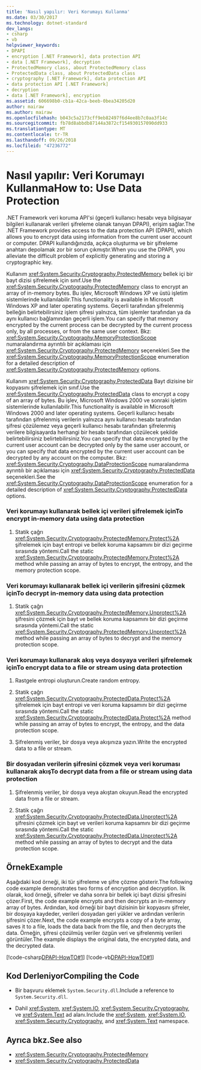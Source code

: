 ```yaml
---
title: 'Nasıl yapılır: Veri Korumayı Kullanma'
ms.date: 03/30/2017
ms.technology: dotnet-standard
dev_langs:
- csharp
- vb
helpviewer_keywords:
- DPAPI
- encryption [.NET Framework], data protection API
- data [.NET Framework], decryption
- ProtectedMemory class, about ProtectedMemory class
- ProtectedData class, about ProtectedData class
- cryptography [.NET Framework], data protection API
- data protection API [.NET Framework]
- decryption
- data [.NET Framework], encryption
ms.assetid: 606698b0-cb1a-42ca-beeb-0bea34205d20
author: mairaw
ms.author: mairaw
ms.openlocfilehash: b043c5a2173cff9eb82497f6d4ee8b7c0aa3f14c
ms.sourcegitcommit: fb78d8abbdb87144a3872cf154930157090dd933
ms.translationtype: MT
ms.contentlocale: tr-TR
ms.lasthandoff: 09/26/2018
ms.locfileid: "47236772"
---
```

# <a name="how-to-use-data-protection"></a><span data-ttu-id="0b191-102">Nasıl yapılır: Veri Korumayı Kullanma</span><span class="sxs-lookup"><span data-stu-id="0b191-102">How to: Use Data Protection</span></span>
<span data-ttu-id="0b191-103">.NET Framework veri koruma API'si (geçerli kullanıcı hesabı veya bilgisayar bilgileri kullanarak verileri şifreleme olanak tanıyan DPAPI), erişim sağlar.</span><span class="sxs-lookup"><span data-stu-id="0b191-103">The .NET Framework provides access to the data protection API (DPAPI), which allows you to encrypt data using information from the current user account or computer.</span></span>  <span data-ttu-id="0b191-104">DPAPI kullandığınızda, açıkça oluşturma ve bir şifreleme anahtarı depolamak zor bir sorun çıkmıştır.</span><span class="sxs-lookup"><span data-stu-id="0b191-104">When you use the DPAPI, you alleviate the difficult problem of explicitly generating and storing a cryptographic key.</span></span>  
  
 <span data-ttu-id="0b191-105">Kullanım <xref:System.Security.Cryptography.ProtectedMemory> bellek içi bir bayt dizisi şifrelemek için sınıf.</span><span class="sxs-lookup"><span data-stu-id="0b191-105">Use the <xref:System.Security.Cryptography.ProtectedMemory> class to encrypt an array of in-memory bytes.</span></span>  <span data-ttu-id="0b191-106">Bu işlev, Microsoft Windows XP ve üstü işletim sistemlerinde kullanılabilir.</span><span class="sxs-lookup"><span data-stu-id="0b191-106">This functionality is available in Microsoft Windows XP and later operating systems.</span></span>  <span data-ttu-id="0b191-107">Geçerli tarafından şifrelenmiş belleğin belirtebilirsiniz işlem şifresi yalnızca, tüm işlemler tarafından ya da aynı kullanıcı bağlamından geçerli işlem.</span><span class="sxs-lookup"><span data-stu-id="0b191-107">You can specify that memory encrypted by the current process can be decrypted by the current process only, by all processes, or from the same user context.</span></span>  <span data-ttu-id="0b191-108">Bkz: <xref:System.Security.Cryptography.MemoryProtectionScope> numaralandırma ayrıntılı bir açıklaması için <xref:System.Security.Cryptography.ProtectedMemory> seçenekleri.</span><span class="sxs-lookup"><span data-stu-id="0b191-108">See the <xref:System.Security.Cryptography.MemoryProtectionScope> enumeration for a detailed description of <xref:System.Security.Cryptography.ProtectedMemory> options.</span></span>  
  
 <span data-ttu-id="0b191-109">Kullanım <xref:System.Security.Cryptography.ProtectedData> Bayt dizisine bir kopyasını şifrelemek için sınıf.</span><span class="sxs-lookup"><span data-stu-id="0b191-109">Use the <xref:System.Security.Cryptography.ProtectedData> class to encrypt a copy of an array of bytes.</span></span> <span data-ttu-id="0b191-110">Bu işlev, Microsoft Windows 2000 ve sonraki işletim sistemlerinde kullanılabilir.</span><span class="sxs-lookup"><span data-stu-id="0b191-110">This functionality is available in Microsoft Windows 2000 and later operating systems.</span></span>  <span data-ttu-id="0b191-111">Geçerli kullanıcı hesabı tarafından şifrelenmiş verilerin yalnızca aynı kullanıcı hesabı tarafından şifresi çözülemez veya geçerli kullanıcı hesabı tarafından şifrelenmiş verilere bilgisayarda herhangi bir hesabı tarafından çözülecek şekilde belirtebilirsiniz belirtebilirsiniz.</span><span class="sxs-lookup"><span data-stu-id="0b191-111">You can specify that data encrypted by the current user account can be decrypted only by the same user account, or you can specify that data encrypted by the current user account can be decrypted by any account on the computer.</span></span>  <span data-ttu-id="0b191-112">Bkz: <xref:System.Security.Cryptography.DataProtectionScope> numaralandırma ayrıntılı bir açıklaması için <xref:System.Security.Cryptography.ProtectedData> seçenekleri.</span><span class="sxs-lookup"><span data-stu-id="0b191-112">See the <xref:System.Security.Cryptography.DataProtectionScope> enumeration for a detailed description of <xref:System.Security.Cryptography.ProtectedData> options.</span></span>  
  
### <a name="to-encrypt-in-memory-data-using-data-protection"></a><span data-ttu-id="0b191-113">Veri korumayı kullanarak bellek içi verileri şifrelemek için</span><span class="sxs-lookup"><span data-stu-id="0b191-113">To encrypt in-memory data using data protection</span></span>  
  
1.  <span data-ttu-id="0b191-114">Statik çağrı <xref:System.Security.Cryptography.ProtectedMemory.Protect%2A> şifrelemek için bayt entropi ve bellek koruma kapsamını bir dizi geçirme sırasında yöntemi.</span><span class="sxs-lookup"><span data-stu-id="0b191-114">Call the static <xref:System.Security.Cryptography.ProtectedMemory.Protect%2A> method while passing an array of bytes to encrypt, the entropy, and the memory protection scope.</span></span>  
  
### <a name="to-decrypt-in-memory-data-using-data-protection"></a><span data-ttu-id="0b191-115">Veri korumayı kullanarak bellek içi verilerin şifresini çözmek için</span><span class="sxs-lookup"><span data-stu-id="0b191-115">To decrypt in-memory data using data protection</span></span>  
  
1.  <span data-ttu-id="0b191-116">Statik çağrı <xref:System.Security.Cryptography.ProtectedMemory.Unprotect%2A> şifresini çözmek için bayt ve bellek koruma kapsamını bir dizi geçirme sırasında yöntemi.</span><span class="sxs-lookup"><span data-stu-id="0b191-116">Call the static <xref:System.Security.Cryptography.ProtectedMemory.Unprotect%2A> method while passing an array of bytes to decrypt and the memory protection scope.</span></span>  
  
### <a name="to-encrypt-data-to-a-file-or-stream-using-data-protection"></a><span data-ttu-id="0b191-117">Veri korumayı kullanarak akış veya dosyaya verileri şifrelemek için</span><span class="sxs-lookup"><span data-stu-id="0b191-117">To encrypt data to a file or stream using data protection</span></span>  
  
1.  <span data-ttu-id="0b191-118">Rastgele entropi oluşturun.</span><span class="sxs-lookup"><span data-stu-id="0b191-118">Create random entropy.</span></span>  
  
2.  <span data-ttu-id="0b191-119">Statik çağrı <xref:System.Security.Cryptography.ProtectedData.Protect%2A> şifrelemek için bayt entropi ve veri koruma kapsamını bir dizi geçirme sırasında yöntemi.</span><span class="sxs-lookup"><span data-stu-id="0b191-119">Call the static <xref:System.Security.Cryptography.ProtectedData.Protect%2A> method while passing an array of bytes to encrypt, the entropy, and the data protection scope.</span></span>  
  
3.  <span data-ttu-id="0b191-120">Şifrelenmiş veriler, bir dosya veya akışınıza yazın.</span><span class="sxs-lookup"><span data-stu-id="0b191-120">Write the encrypted data to a file or stream.</span></span>  
  
### <a name="to-decrypt-data-from-a-file-or-stream-using-data-protection"></a><span data-ttu-id="0b191-121">Bir dosyadan verilerin şifresini çözmek veya veri koruması kullanarak akış</span><span class="sxs-lookup"><span data-stu-id="0b191-121">To decrypt data from a file or stream using data protection</span></span>  
  
1.  <span data-ttu-id="0b191-122">Şifrelenmiş veriler, bir dosya veya akıştan okuyun.</span><span class="sxs-lookup"><span data-stu-id="0b191-122">Read the encrypted data from a file or stream.</span></span>  
  
2.  <span data-ttu-id="0b191-123">Statik çağrı <xref:System.Security.Cryptography.ProtectedData.Unprotect%2A> şifresini çözmek için bayt ve verileri koruma kapsamını bir dizi geçirme sırasında yöntemi.</span><span class="sxs-lookup"><span data-stu-id="0b191-123">Call the static <xref:System.Security.Cryptography.ProtectedData.Unprotect%2A> method while passing an array of bytes to decrypt and the data protection scope.</span></span>  
  
## <a name="example"></a><span data-ttu-id="0b191-124">Örnek</span><span class="sxs-lookup"><span data-stu-id="0b191-124">Example</span></span>  
 <span data-ttu-id="0b191-125">Aşağıdaki kod örneği, iki tür şifreleme ve şifre çözme gösterir.</span><span class="sxs-lookup"><span data-stu-id="0b191-125">The following code example demonstrates two forms of encryption and decryption.</span></span>  <span data-ttu-id="0b191-126">İlk olarak, kod örneği, şifreler ve daha sonra bir bellek içi bayt dizisi şifresini çözer.</span><span class="sxs-lookup"><span data-stu-id="0b191-126">First, the code example encrypts and then decrypts an in-memory array of bytes.</span></span>  <span data-ttu-id="0b191-127">Ardından, kod örneği bir bayt dizisinin bir kopyasını şifreler, bir dosyaya kaydeder, verileri dosyadan geri yükler ve ardından verilerin şifresini çözer.</span><span class="sxs-lookup"><span data-stu-id="0b191-127">Next, the code example encrypts a copy of a byte array, saves it to a file, loads the data back from the file, and then decrypts the data.</span></span>  <span data-ttu-id="0b191-128">Örneğin, şifresi çözülmüş veriler özgün veri ve şifrelenmiş verileri görüntüler.</span><span class="sxs-lookup"><span data-stu-id="0b191-128">The example displays the original data, the encrypted data, and the decrypted data.</span></span>  
  
 [!code-csharp[DPAPI-HowTO#1](../../../samples/snippets/csharp/VS_Snippets_CLR/DPAPI-HowTO/cs/sample.cs#1)]
 [!code-vb[DPAPI-HowTO#1](../../../samples/snippets/visualbasic/VS_Snippets_CLR/DPAPI-HowTO/vb/sample.vb#1)]  
  
## <a name="compiling-the-code"></a><span data-ttu-id="0b191-129">Kod Derleniyor</span><span class="sxs-lookup"><span data-stu-id="0b191-129">Compiling the Code</span></span>  
  
-   <span data-ttu-id="0b191-130">Bir başvuru eklemek `System.Security.dll`.</span><span class="sxs-lookup"><span data-stu-id="0b191-130">Include a reference to `System.Security.dll`.</span></span>  
  
-   <span data-ttu-id="0b191-131">Dahil <xref:System>, <xref:System.IO>, <xref:System.Security.Cryptography>, ve <xref:System.Text> ad alanı.</span><span class="sxs-lookup"><span data-stu-id="0b191-131">Include the <xref:System>, <xref:System.IO>, <xref:System.Security.Cryptography>, and <xref:System.Text> namespace.</span></span>  
  
## <a name="see-also"></a><span data-ttu-id="0b191-132">Ayrıca bkz.</span><span class="sxs-lookup"><span data-stu-id="0b191-132">See also</span></span>

- <xref:System.Security.Cryptography.ProtectedMemory>  
- <xref:System.Security.Cryptography.ProtectedData>
